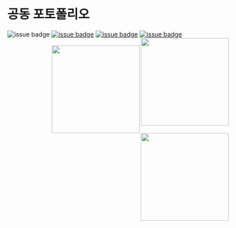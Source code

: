 


# 공동 포토폴리오
![issue badge](https://img.shields.io/github/license/devstar1224/Collaboration_Portfolio)
[![issue badge](https://img.shields.io/badge/Github-Jieun--Jang-black?logo=github)](https://github.com/comghana)
[![issue badge](https://img.shields.io/badge/Github-Sungyong--Hong-black?logo=github)](https://github.com/SungyongHong)
[![issue badge](https://img.shields.io/badge/Github-Sangik--Lee-black?logo=github)](https://github.com/devstar1224)
<br>
<img align="right" src="https://avatars1.githubusercontent.com/u/46733911?s=460&v=4" height="200" width="200">
<br>
<img  align="right" src="https://avatars3.githubusercontent.com/u/45868367?s=460&v=4" height="200" width="200">
<br>
<img  align="right" src="https://avatars1.githubusercontent.com/u/23352518?s=460&v=4" height="200" width="200">


